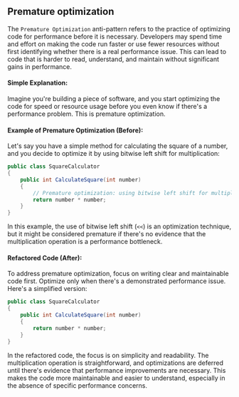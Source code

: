 ## Premature optimization
The `Premature Optimization` anti-pattern refers to the practice of optimizing code for performance before it is necessary. Developers may spend time and effort on making the code run faster or use fewer resources without first identifying whether there is a real performance issue. This can lead to code that is harder to read, understand, and maintain without significant gains in performance.

#### Simple Explanation:
Imagine you're building a piece of software, and you start optimizing the code for speed or resource usage before you even know if there's a performance problem. This is premature optimization.

#### Example of Premature Optimization (Before):

Let's say you have a simple method for calculating the square of a number, and you decide to optimize it by using bitwise left shift for multiplication:

```csharp
public class SquareCalculator
{
    public int CalculateSquare(int number)
    {
        // Premature optimization: using bitwise left shift for multiplication
        return number * number;
    }
}
```

In this example, the use of bitwise left shift (`<<`) is an optimization technique, but it might be considered premature if there's no evidence that the multiplication operation is a performance bottleneck.

#### Refactored Code (After):

To address premature optimization, focus on writing clear and maintainable code first. Optimize only when there's a demonstrated performance issue. Here's a simplified version:

```csharp
public class SquareCalculator
{
    public int CalculateSquare(int number)
    {
        return number * number;
    }
}
```

In the refactored code, the focus is on simplicity and readability. The multiplication operation is straightforward, and optimizations are deferred until there's evidence that performance improvements are necessary. This makes the code more maintainable and easier to understand, especially in the absence of specific performance concerns.